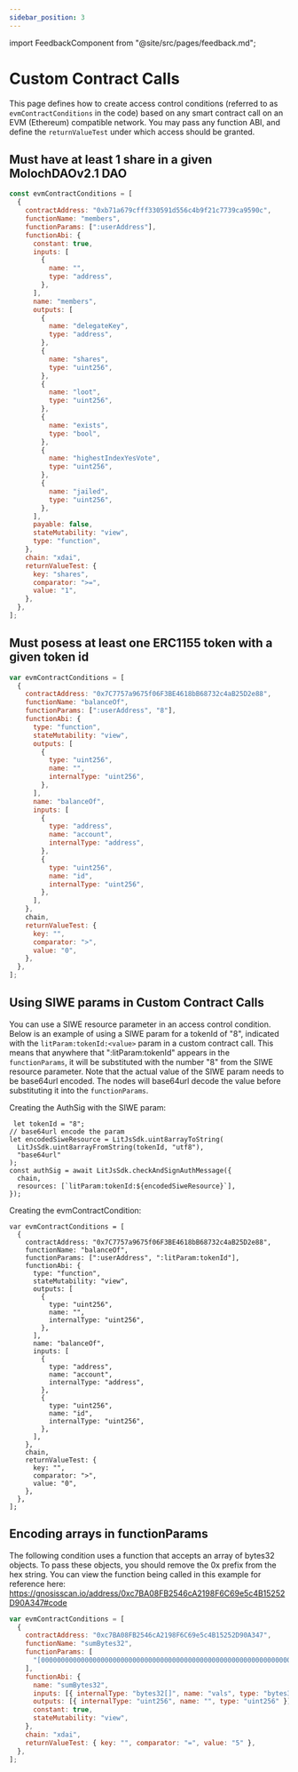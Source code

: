 ```yaml
---
sidebar_position: 3
---
```


import FeedbackComponent from "@site/src/pages/feedback.md";

# Custom Contract Calls

This page defines how to create access control conditions (referred to as `evmContractConditions` in the code) based on any smart contract call on an EVM (Ethereum) compatible network. You may pass any function ABI, and define the `returnValueTest` under which access should be granted.

## Must have at least 1 share in a given MolochDAOv2.1 DAO

```js
const evmContractConditions = [
  {
    contractAddress: "0xb71a679cfff330591d556c4b9f21c7739ca9590c",
    functionName: "members",
    functionParams: [":userAddress"],
    functionAbi: {
      constant: true,
      inputs: [
        {
          name: "",
          type: "address",
        },
      ],
      name: "members",
      outputs: [
        {
          name: "delegateKey",
          type: "address",
        },
        {
          name: "shares",
          type: "uint256",
        },
        {
          name: "loot",
          type: "uint256",
        },
        {
          name: "exists",
          type: "bool",
        },
        {
          name: "highestIndexYesVote",
          type: "uint256",
        },
        {
          name: "jailed",
          type: "uint256",
        },
      ],
      payable: false,
      stateMutability: "view",
      type: "function",
    },
    chain: "xdai",
    returnValueTest: {
      key: "shares",
      comparator: ">=",
      value: "1",
    },
  },
];
```

## Must posess at least one ERC1155 token with a given token id

```js
var evmContractConditions = [
  {
    contractAddress: "0x7C7757a9675f06F3BE4618bB68732c4aB25D2e88",
    functionName: "balanceOf",
    functionParams: [":userAddress", "8"],
    functionAbi: {
      type: "function",
      stateMutability: "view",
      outputs: [
        {
          type: "uint256",
          name: "",
          internalType: "uint256",
        },
      ],
      name: "balanceOf",
      inputs: [
        {
          type: "address",
          name: "account",
          internalType: "address",
        },
        {
          type: "uint256",
          name: "id",
          internalType: "uint256",
        },
      ],
    },
    chain,
    returnValueTest: {
      key: "",
      comparator: ">",
      value: "0",
    },
  },
];
```

## Using SIWE params in Custom Contract Calls

You can use a SIWE resource parameter in an access control condition. Below is an example of using a SIWE param for a tokenId of "8", indicated with the `litParam:tokenId:<value>` param in a custom contract call. This means that anywhere that ":litParam:tokenId" appears in the `functionParams`, it will be substituted with the number "8" from the SIWE resource parameter. Note that the actual value of the SIWE param needs to be base64url encoded. The nodes will base64url decode the value before substituting it into the `functionParams`.

Creating the AuthSig with the SIWE param:

```
 let tokenId = "8";
// base64url encode the param
let encodedSiweResource = LitJsSdk.uint8arrayToString(
  LitJsSdk.uint8arrayFromString(tokenId, "utf8"),
  "base64url"
);
const authSig = await LitJsSdk.checkAndSignAuthMessage({
  chain,
  resources: [`litParam:tokenId:${encodedSiweResource}`],
});
```

Creating the evmContractCondition:

```
var evmContractConditions = [
  {
    contractAddress: "0x7C7757a9675f06F3BE4618bB68732c4aB25D2e88",
    functionName: "balanceOf",
    functionParams: [":userAddress", ":litParam:tokenId"],
    functionAbi: {
      type: "function",
      stateMutability: "view",
      outputs: [
        {
          type: "uint256",
          name: "",
          internalType: "uint256",
        },
      ],
      name: "balanceOf",
      inputs: [
        {
          type: "address",
          name: "account",
          internalType: "address",
        },
        {
          type: "uint256",
          name: "id",
          internalType: "uint256",
        },
      ],
    },
    chain,
    returnValueTest: {
      key: "",
      comparator: ">",
      value: "0",
    },
  },
];
```

## Encoding arrays in functionParams

The following condition uses a function that accepts an array of bytes32 objects. To pass these objects, you should remove the 0x prefix from the hex string. You can view the function being called in this example for reference here: https://gnosisscan.io/address/0xc7BA08FB2546cA2198F6C69e5c4B15252D90A347#code

```js
var evmContractConditions = [
  {
    contractAddress: "0xc7BA08FB2546cA2198F6C69e5c4B15252D90A347",
    functionName: "sumBytes32",
    functionParams: [
      "[0000000000000000000000000000000000000000000000000000000000000002,0000000000000000000000000000000000000000000000000000000000000003]",
    ],
    functionAbi: {
      name: "sumBytes32",
      inputs: [{ internalType: "bytes32[]", name: "vals", type: "bytes32[]" }],
      outputs: [{ internalType: "uint256", name: "", type: "uint256" }],
      constant: true,
      stateMutability: "view",
    },
    chain: "xdai",
    returnValueTest: { key: "", comparator: "=", value: "5" },
  },
];
```

<FeedbackComponent/>
